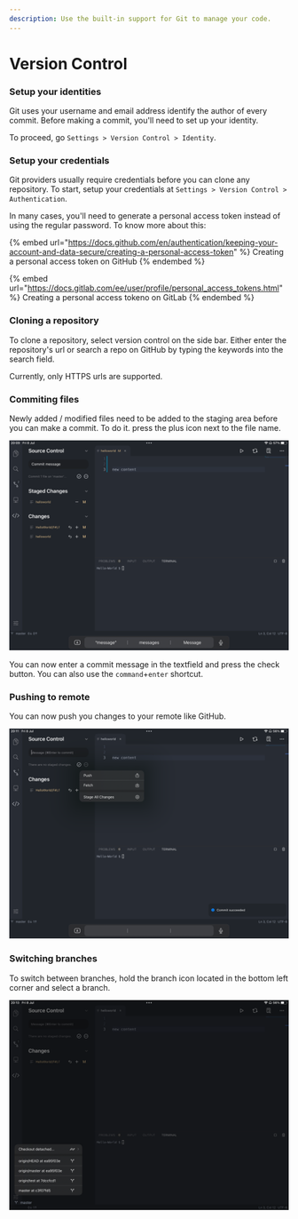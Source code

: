 ```yaml
---
description: Use the built-in support for Git to manage your code.
---
```


# Version Control

### Setup your identities

Git uses your username and email address identify the author of every commit. Before making a commit, you'll need to set up your identity.

To proceed, go `Settings > Version Control > Identity`.&#x20;

### Setup your credentials

Git providers usually require credentials before you can clone any repository. To start, setup your credentials at `Settings > Version Control > Authentication`.

In many cases, you'll need to generate a personal access token instead of using the regular password. To know more about this:

{% embed url="https://docs.github.com/en/authentication/keeping-your-account-and-data-secure/creating-a-personal-access-token" %}
Creating a personal access token on GitHub
{% endembed %}

{% embed url="https://docs.gitlab.com/ee/user/profile/personal_access_tokens.html" %}
Creating a personal access tokeno on GitLab
{% endembed %}

### Cloning a repository

To clone a repository, select version control on the side bar. Either enter the repository's url or search a repo on GitHub by typing the keywords into the search field.

Currently, only HTTPS urls are supported.

### Commiting files

Newly added / modified files need to be added to the staging area before you can make a commit. To do it. press the plus icon next to the file name.

![Adding a file to staging area](<../.gitbook/assets/image (1) (1).png>)

You can now enter a commit message in the textfield and press the check button. You can also use the `command`+`enter` shortcut.

### Pushing to remote

You can now push you changes to your remote like GitHub.

![Pushing changes to remote](<../.gitbook/assets/image (3) (1).png>)

### Switching branches

To switch between branches, hold the branch icon located in the bottom left corner and select a branch.

![Checkout to a branch](../.gitbook/assets/image.png)

